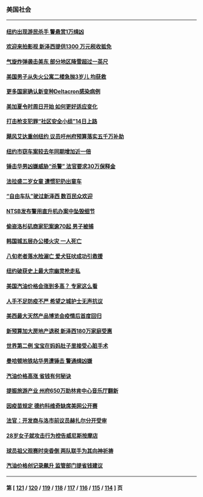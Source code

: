 ### 美国社会
---
#### [纽约出现游民杀手 警悬赏1万缉凶](../../pages/ncid1078160/n13644320.md) 
#### [欢迎来拍影视 新泽西提供1300 万元税收抵免](../../pages/ncid1078160/n13643598.md) 
#### [气旋炸弹袭击美东 部分地区降雪超过一英尺](../../pages/ncid1078160/n13643188.md) 
#### [美国男子从失火公寓二楼急抛3岁儿 均获救](../../pages/ncid1078160/n13642769.md) 
#### [更多国家确认新变种Deltacron感染病例](../../pages/ncid1078160/n13642048.md) 
#### [美加夏令时周日开始 如何更好适应变化](../../pages/ncid1078160/n13641516.md) 
#### [打击枪支犯罪“社区安全小组”14日上路](../../pages/ncid1078160/n13640585.md) 
#### [飓风艾达重创纽约 议员吁州府预算落实五千万补助](../../pages/ncid1078160/n13640538.md) 
#### [纽约市窃车案较去年同期增加近一倍](../../pages/ncid1078160/n13640593.md) 
#### [锤击华男凶嫌威胁“杀警” 法官要求30万保释金](../../pages/ncid1078160/n13640590.md) 
#### [法拉盛二岁女童 遭惯犯扔出童车](../../pages/ncid1078160/n13640583.md) 
#### [“自由车队”驶过新泽西 数百民众欢迎](../../pages/ncid1078160/n13640380.md) 
#### [NTSB发布警用直升机办案中坠毁细节](../../pages/ncid1078160/n13640150.md) 
#### [偷盗洛杉矶商家犯案逾70起 男子被捕](../../pages/ncid1078160/n13640093.md) 
#### [韩国城五层办公楼火灾 一人死亡](../../pages/ncid1078160/n13640077.md) 
#### [八旬老者落水险溺亡 爱犬狂吠成功引救援](../../pages/ncid1078160/n13638850.md) 
#### [纽约破获史上最大宗幽灵枪走私](../../pages/ncid1078160/n13638256.md) 
#### [美国汽油价格会涨到多高？ 专家这么看](../../pages/ncid1078160/n13637812.md) 
#### [人手不足防疫不严 希望之城护士无声抗议](../../pages/ncid1078160/n13637965.md) 
#### [美西最大天然产品博览会疫情后首度回归](../../pages/ncid1078160/n13637774.md) 
#### [新预算加大房地产退税 新泽西180万家庭受惠](../../pages/ncid1078160/n13637360.md) 
#### [世界第二例 宝宝在妈妈肚子里接受心脏手术](../../pages/ncid1078160/n13635905.md) 
#### [曼哈顿地铁站华男遭锤击 警通缉凶嫌](../../pages/ncid1078160/n13635510.md) 
#### [汽油价格高涨 省钱有何秘诀](../../pages/ncid1078160/n13635480.md) 
#### [提振旅游产业 州府650万助林肯中心音乐厅翻新](../../pages/ncid1078160/n13635516.md) 
#### [因疫苗规定 德约科维奇缺席美网公开赛](../../pages/ncid1078160/n13635188.md) 
#### [法官：开发商与洛市前议员赫扎尔分开受审](../../pages/ncid1078160/n13635121.md) 
#### [28岁女子就攻击行为控告威尼斯按摩店](../../pages/ncid1078160/n13635153.md) 
#### [球员祖父观赛时突昏倒 两队联手为其向神祈祷](../../pages/ncid1078160/n13633106.md) 
#### [汽油价格创记录飙升 监管部门提省钱建议](../../pages/ncid1078160/n13634231.md) 

---
#### 第 [ [121](./121.md) / [120](./120.md) / [119](./119.md) / [118](./118.md) / [117](./117.md) / [116](./116.md) / [115](./115.md) / [114](./114.md) ] 页
